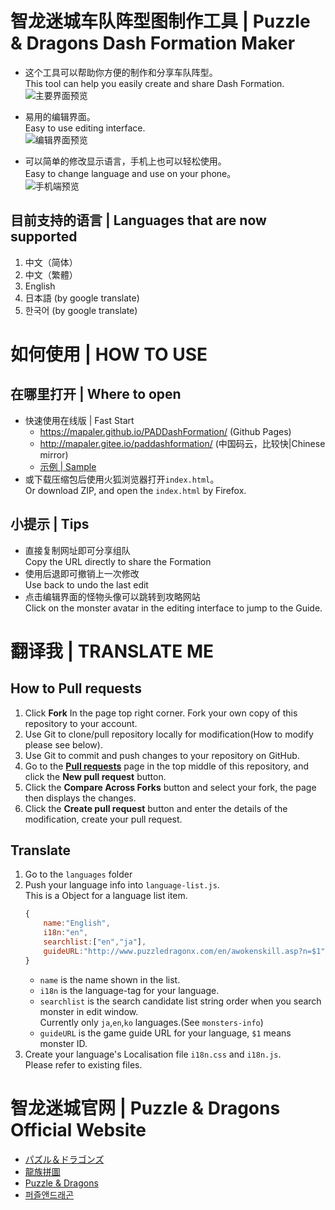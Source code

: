 ﻿智龙迷城车队阵型图制作工具 | Puzzle & Dragons Dash Formation Maker
======
* 这个工具可以帮助你方便的制作和分享车队阵型。  
This tool can help you easily create and share Dash Formation.  
![主要界面预览](https://github.com/Mapaler/PADDashFormation/raw/master/document/preview-main.png)  

* 易用的编辑界面。  
Easy to use editing interface.  
![编辑界面预览](https://github.com/Mapaler/PADDashFormation/raw/master/document/preview-edit.png)

* 可以简单的修改显示语言，手机上也可以轻松使用。  
Easy to change language and use on your phone。  
![手机端预览](https://github.com/Mapaler/PADDashFormation/raw/master/document/preview-mobile.png)
## 目前支持的语言 | Languages that are now supported
1. 中文（简体）
1. 中文（繁體）
1. English
1. 日本語 (by google translate)
1. 한국어 (by google translate)

# 如何使用 | HOW TO USE
## 在哪里打开 | Where to open
* 快速使用在线版 | Fast Start  
    * https://mapaler.github.io/PADDashFormation/ (Github Pages)
    * http://mapaler.gitee.io/paddashformation/ (中国码云，比较快|Chinese mirror)
    * [示例 \| Sample](http://mapaler.github.io/paddashformation/?data={%22title%22%3A%22%E6%88%91%E7%9A%84%E6%9C%A8%E8%BD%A6%E9%98%9F%7CMy%20wood%20Dash%20Formation%22%2C%22detail%22%3A%22%E6%88%91%E5%B9%B3%E6%97%B6%E7%9A%84%E6%9C%A8%E8%BD%A6%E9%98%9F\n%E5%BC%80%E8%BD%A6%E4%BA%86%EF%BC%8C%E6%BB%B4%E6%BB%B4%22%2C%22team%22%3A[[[{%22id%22%3A4813%2C%22level%22%3A110%2C%22awoken%22%3A9%2C%22plus%22%3A[99%2C99%2C99]%2C%22latent%22%3A[20%2C20%2C20]}%2C{%22id%22%3A2948%2C%22level%22%3A99%2C%22awoken%22%3A6%2C%22plus%22%3A[99%2C99%2C99]%2C%22latent%22%3A[]}%2C{%22id%22%3A2948%2C%22level%22%3A99%2C%22awoken%22%3A6%2C%22plus%22%3A[99%2C99%2C99]%2C%22latent%22%3A[]}%2C{%22id%22%3A2948%2C%22level%22%3A99%2C%22awoken%22%3A6%2C%22plus%22%3A[99%2C99%2C99]%2C%22latent%22%3A[]}%2C{%22id%22%3A5323%2C%22level%22%3A99%2C%22awoken%22%3A9%2C%22plus%22%3A[99%2C99%2C99]%2C%22latent%22%3A[]}]%2C[{%22id%22%3A5267%2C%22level%22%3A99%2C%22awoken%22%3A5%2C%22plus%22%3A[0%2C0%2C0]}%2C{%22id%22%3A-1}%2C{%22id%22%3A4986%2C%22level%22%3A99%2C%22awoken%22%3A4%2C%22plus%22%3A[0%2C0%2C0]}%2C{%22id%22%3A0}%2C{%22id%22%3A0}]]%2C[[{%22id%22%3A2948%2C%22level%22%3A99%2C%22awoken%22%3A6%2C%22plus%22%3A[99%2C99%2C99]%2C%22latent%22%3A[]}%2C{%22id%22%3A2948%2C%22level%22%3A99%2C%22awoken%22%3A6%2C%22plus%22%3A[99%2C99%2C99]%2C%22latent%22%3A[]}%2C{%22id%22%3A2948%2C%22level%22%3A99%2C%22awoken%22%3A6%2C%22plus%22%3A[99%2C99%2C99]%2C%22latent%22%3A[]}%2C{%22id%22%3A5042%2C%22level%22%3A110%2C%22awoken%22%3A9%2C%22plus%22%3A[99%2C99%2C99]%2C%22latent%22%3A[]}%2C{%22id%22%3A4813%2C%22level%22%3A110%2C%22awoken%22%3A9%2C%22plus%22%3A[99%2C99%2C99]%2C%22latent%22%3A[24%2C24%2C11%2C11]}]%2C[{%22id%22%3A-1}%2C{%22id%22%3A0}%2C{%22id%22%3A4986%2C%22level%22%3A99%2C%22awoken%22%3A4%2C%22plus%22%3A[0%2C0%2C0]}%2C{%22id%22%3A-1}%2C{%22id%22%3A5267%2C%22level%22%3A99%2C%22awoken%22%3A5%2C%22plus%22%3A[0%2C0%2C0]}]]]})
* 或下载压缩包后使用火狐浏览器打开`index.html`。  
Or download ZIP, and open the `index.html` by Firefox.

## 小提示 | Tips
* 直接复制网址即可分享组队  
Copy the URL directly to share the Formation
* 使用后退即可撤销上一次修改  
Use back to undo the last edit
* 点击编辑界面的怪物头像可以跳转到攻略网站  
Click on the monster avatar in the editing interface to jump to the Guide.

# 翻译我 | TRANSLATE ME
## How to **Pull requests**
1. Click **Fork** In the page top right corner. Fork your own copy of this repository to your account.
1. Use Git to clone/pull repository locally for modification(How to modify please see below).
1. Use Git to commit and push changes to your repository on GitHub.
1. Go to the **[Pull requests](//github.com/puzzled-dragon/pad-helper/pulls)** page in the top middle of this repository, and click the **New pull request** button.
1. Click the **Compare Across Forks** button and select your fork, the page then displays the changes.
1. Click the **Create pull request** button and enter the details of the modification, create your pull request.

## Translate
1. Go to the `languages` folder
1. Push your language info into `language-list.js`.  
This is a Object for a language list item.
    ```js
    {
        name:"English",
        i18n:"en",
        searchlist:["en","ja"],
        guideURL:"http://www.puzzledragonx.com/en/awokenskill.asp?n=$1"
    }
    ```
    * `name` is the name shown in the list.
    * `i18n` is the language-tag for your language.
    * `searchlist` is the search candidate list string order when you search monster in edit window.  
    Currently only `ja`,`en`,`ko` languages.(See `monsters-info`)
    * `guideURL` is the game guide URL for your language, `$1` means monster ID.
1. Create your language's Localisation file `i18n.css` and `i18n.js`.  
Please refer to existing files.

# 智龙迷城官网 | Puzzle & Dragons Official Website
* [パズル＆ドラゴンズ](http://pad.gungho.jp)
* [龍族拼圖](https://pad.gungho.jp/hktw/pad/)
* [Puzzle & Dragons](https://www.puzzleanddragons.us/)
* [퍼즐앤드래곤](https://pad.neocyon.com/W/)